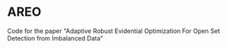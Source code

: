 # AREO
Code for the paper "Adaptive Robust Evidential Optimization For Open Set Detection from Imbalanced Data"
